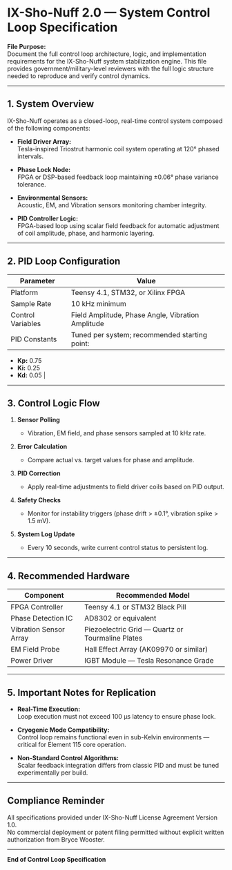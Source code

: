 # IX-Sho-Nuff 2.0 — System Control Loop Specification

**File Purpose:**  
Document the full control loop architecture, logic, and implementation requirements for the IX-Sho-Nuff system stabilization engine. This file provides government/military-level reviewers with the full logic structure needed to reproduce and verify control dynamics.

---

## 1. System Overview

IX-Sho-Nuff operates as a closed-loop, real-time control system composed of the following components:

- **Field Driver Array:**  
  Tesla-inspired Triostrut harmonic coil system operating at 120° phased intervals.

- **Phase Lock Node:**  
  FPGA or DSP-based feedback loop maintaining ±0.06° phase variance tolerance.

- **Environmental Sensors:**  
  Acoustic, EM, and Vibration sensors monitoring chamber integrity.

- **PID Controller Logic:**  
  FPGA-based loop using scalar field feedback for automatic adjustment of coil amplitude, phase, and harmonic layering.

---

## 2. PID Loop Configuration

| Parameter        | Value                    |
|------------------|------------------------|
| Platform         | Teensy 4.1, STM32, or Xilinx FPGA |
| Sample Rate      | 10 kHz minimum          |
| Control Variables| Field Amplitude, Phase Angle, Vibration Amplitude |
| PID Constants    | Tuned per system; recommended starting point:  
  - **Kp:** 0.75  
  - **Ki:** 0.25  
  - **Kd:** 0.05 |

---

## 3. Control Logic Flow

1. **Sensor Polling**  
   - Vibration, EM field, and phase sensors sampled at 10 kHz rate.

2. **Error Calculation**  
   - Compare actual vs. target values for phase and amplitude.
  
3. **PID Correction**  
   - Apply real-time adjustments to field driver coils based on PID output.

4. **Safety Checks**  
   - Monitor for instability triggers (phase drift > ±0.1°, vibration spike > 1.5 mV).

5. **System Log Update**  
   - Every 10 seconds, write current control status to persistent log.

---

## 4. Recommended Hardware

| Component                | Recommended Model            |
|-------------------------|-----------------------------|
| FPGA Controller         | Teensy 4.1 or STM32 Black Pill |
| Phase Detection IC      | AD8302 or equivalent        |
| Vibration Sensor Array  | Piezoelectric Grid — Quartz or Tourmaline Plates |
| EM Field Probe          | Hall Effect Array (AK09970 or similar) |
| Power Driver            | IGBT Module — Tesla Resonance Grade |

---

## 5. Important Notes for Replication

- **Real-Time Execution:**  
  Loop execution must not exceed 100 µs latency to ensure phase lock.

- **Cryogenic Mode Compatibility:**  
  Control loop remains functional even in sub-Kelvin environments — critical for Element 115 core operation.

- **Non-Standard Control Algorithms:**  
  Scalar feedback integration differs from classic PID and must be tuned experimentally per build.

---

## Compliance Reminder

All specifications provided under IX-Sho-Nuff License Agreement Version 1.0.  
No commercial deployment or patent filing permitted without explicit written authorization from Bryce Wooster.

---

**End of Control Loop Specification**
